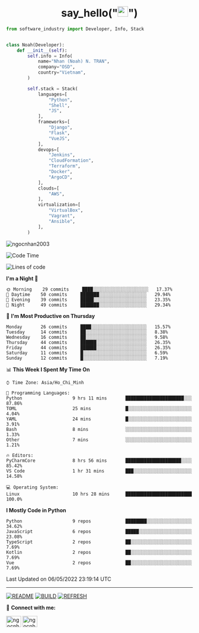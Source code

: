 <h1 align="center">say_hello("<img src="https://media.giphy.com/media/hvRJCLFzcasrR4ia7z/giphy.gif" width="28">")</h1>

```python
from software_industry import Developer, Info, Stack


class Noah(Developer):
    def __init__(self):
        self.info = Info(
            name="Nhan (Noah) N. TRAN",
            company="OSD",
            country="Vietnam",
        )

        self.stack = Stack(
            languages=[
                "Python",
                "Shell",
                "JS",
            ],
            frameworks=[
                "Django",
                "Flask",
                "VueJS",
            ],
            devops=[
                "Jenkins",
                "CloudFormation",
                "Terraform",
                "Docker",
                "ArgoCD",
            ],
            clouds=[
                "AWS",
            ],
            virtualization=[
                "VirtualBox",
                "Vagrant",
                "Ansible",
            ],
        )
```
<img src="https://komarev.com/ghpvc/?username=ngocnhan2003&label=Profile%20views&color=0e75b6&style=flat" alt="ngocnhan2003" /> 

<!--START_SECTION:waka-->
![Code Time](http://img.shields.io/badge/Code%20Time-281%20hrs%2033%20mins-blue)

![Lines of code](https://img.shields.io/badge/From%20Hello%20World%20I%27ve%20Written-18%20Thousand%20lines%20of%20code-blue)

**I'm a Night 🦉** 

```text
🌞 Morning    29 commits     ████░░░░░░░░░░░░░░░░░░░░░   17.37% 
🌆 Daytime    50 commits     ███████░░░░░░░░░░░░░░░░░░   29.94% 
🌃 Evening    39 commits     █████░░░░░░░░░░░░░░░░░░░░   23.35% 
🌙 Night      49 commits     ███████░░░░░░░░░░░░░░░░░░   29.34%

```
📅 **I'm Most Productive on Thursday** 

```text
Monday       26 commits     ████░░░░░░░░░░░░░░░░░░░░░   15.57% 
Tuesday      14 commits     ██░░░░░░░░░░░░░░░░░░░░░░░   8.38% 
Wednesday    16 commits     ██░░░░░░░░░░░░░░░░░░░░░░░   9.58% 
Thursday     44 commits     ██████░░░░░░░░░░░░░░░░░░░   26.35% 
Friday       44 commits     ██████░░░░░░░░░░░░░░░░░░░   26.35% 
Saturday     11 commits     █░░░░░░░░░░░░░░░░░░░░░░░░   6.59% 
Sunday       12 commits     █░░░░░░░░░░░░░░░░░░░░░░░░   7.19%

```


📊 **This Week I Spent My Time On** 

```text
⌚︎ Time Zone: Asia/Ho_Chi_Minh

💬 Programming Languages: 
Python                   9 hrs 11 mins       ██████████████████████░░░   87.86% 
TOML                     25 mins             █░░░░░░░░░░░░░░░░░░░░░░░░   4.04% 
YAML                     24 mins             █░░░░░░░░░░░░░░░░░░░░░░░░   3.91% 
Bash                     8 mins              ░░░░░░░░░░░░░░░░░░░░░░░░░   1.33% 
Other                    7 mins              ░░░░░░░░░░░░░░░░░░░░░░░░░   1.21%

🔥 Editors: 
PyCharmCore              8 hrs 56 mins       █████████████████████░░░░   85.42% 
VS Code                  1 hr 31 mins        ███░░░░░░░░░░░░░░░░░░░░░░   14.58%

💻 Operating System: 
Linux                    10 hrs 28 mins      █████████████████████████   100.0%

```

**I Mostly Code in Python** 

```text
Python                   9 repos             ████████░░░░░░░░░░░░░░░░░   34.62% 
JavaScript               6 repos             █████░░░░░░░░░░░░░░░░░░░░   23.08% 
TypeScript               2 repos             ██░░░░░░░░░░░░░░░░░░░░░░░   7.69% 
Kotlin                   2 repos             ██░░░░░░░░░░░░░░░░░░░░░░░   7.69% 
Vue                      2 repos             ██░░░░░░░░░░░░░░░░░░░░░░░   7.69%

```



 Last Updated on 06/05/2022 23:19:14 UTC
<!--END_SECTION:waka-->

<hr>

[![README](https://github.com/ngocnhan2003/ngocnhan2003/actions/workflows/000_readme.yml/badge.svg)](https://github.com/ngocnhan2003/ngocnhan2003/actions/workflows/000_readme.yml)
[![BUILD](https://github.com/ngocnhan2003/ngocnhan2003/actions/workflows/001_build.yml/badge.svg)](https://github.com/ngocnhan2003/ngocnhan2003/actions/workflows/001_build.yml)
[![REFRESH](https://github.com/ngocnhan2003/ngocnhan2003/actions/workflows/002_refresh.yml/badge.svg)](https://github.com/ngocnhan2003/ngocnhan2003/actions/workflows/002_refresh.yml)

🔗 **Connect with me:**

<a href="https://linkedin.com/in/ngocnhan2003" target="blank"><img align="center" src="https://raw.githubusercontent.com/rahuldkjain/github-profile-readme-generator/master/src/images/icons/Social/linked-in-alt.svg" alt="ngocnhan2003" height="30" width="40" /></a>
<a href="https://instagram.com/ngocnhan2003" target="blank"><img align="center" src="https://raw.githubusercontent.com/rahuldkjain/github-profile-readme-generator/master/src/images/icons/Social/instagram.svg" alt="ngocnhan2003" height="30" width="40" /></a>
